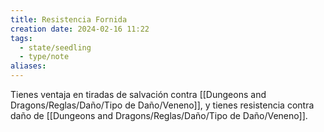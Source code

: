 ```yaml
---
title: Resistencia Fornida
creation date: 2024-02-16 11:22
tags:
  - state/seedling
  - type/note
aliases:
---
```

Tienes ventaja en tiradas de salvación contra [[Dungeons and Dragons/Reglas/Daño/Tipo de Daño/Veneno]], y tienes resistencia contra daño de [[Dungeons and Dragons/Reglas/Daño/Tipo de Daño/Veneno]].
